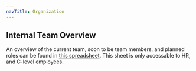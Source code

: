 ```yaml
---
navTitle: Organization
---
```


## Internal Team Overview

An overview of the current team, soon to be team members, and planned roles can
be found in [this spreadsheet](https://docs.google.com/spreadsheets/d/1lnikb4pI4EsWsjsG71sJJToGw8f9QIMqmGdIjYPbvnY/edit#gid=0).
This sheet is only accessable to HR, and C-level employees.